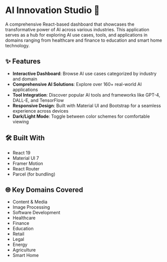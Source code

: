 # AI Innovation Studio 🚀

A comprehensive React-based dashboard that showcases the transformative power of AI across various industries. This application serves as a hub for exploring AI use cases, tools, and applications in domains ranging from healthcare and finance to education and smart home technology.

## ✨ Features

- **Interactive Dashboard**: Browse AI use cases categorized by industry and domain
- **Comprehensive AI Solutions**: Explore over 160+ real-world AI applications
- **Tool Integration**: Discover popular AI tools and frameworks like GPT-4, DALL-E, and TensorFlow
- **Responsive Design**: Built with Material UI and Bootstrap for a seamless experience across devices
- **Dark/Light Mode**: Toggle between color schemes for comfortable viewing

## 🛠️ Built With

- React 19
- Material UI 7
- Framer Motion
- React Router
- Parcel (for bundling)

## 🌐 Key Domains Covered

- Content & Media
- Image Processing
- Software Development
- Healthcare
- Finance
- Education
- Retail
- Legal
- Energy
- Agriculture
- Smart Home

